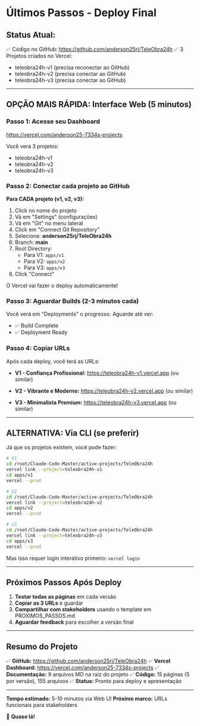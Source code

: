 # Últimos Passos - Deploy Final

## Status Atual:
✅ Código no GitHub: https://github.com/anderson25rj/TeleObra24h
✅ 3 Projetos criados no Vercel:
   - teleobra24h-v1 (precisa reconectar ao GitHub)
   - teleobra24h-v2 (precisa conectar ao GitHub)
   - teleobra24h-v3 (precisa conectar ao GitHub)

---

## OPÇÃO MAIS RÁPIDA: Interface Web (5 minutos)

### Passo 1: Acesse seu Dashboard
https://vercel.com/anderson25-7334s-projects

Você verá 3 projetos:
- teleobra24h-v1
- teleobra24h-v2
- teleobra24h-v3

### Passo 2: Conectar cada projeto ao GitHub

**Para CADA projeto (v1, v2, v3):**

1. Click no nome do projeto
2. Vá em "Settings" (configurações)
3. Vá em "Git" no menu lateral
4. Click em "Connect Git Repository"
5. Selecione: **anderson25rj/TeleObra24h**
6. Branch: **main**
7. Root Directory:
   - Para V1: `apps/v1`
   - Para V2: `apps/v2`
   - Para V3: `apps/v3`
8. Click "Connect"

O Vercel vai fazer o deploy automaticamente!

### Passo 3: Aguardar Builds (2-3 minutos cada)

Você verá em "Deployments" o progresso. Aguarde até ver:
- ✅ Build Complete
- ✅ Deployment Ready

### Passo 4: Copiar URLs

Após cada deploy, você terá as URLs:

- **V1 - Confiança Profissional:**
  https://teleobra24h-v1.vercel.app (ou similar)

- **V2 - Vibrante e Moderno:**
  https://teleobra24h-v2.vercel.app (ou similar)

- **V3 - Minimalista Premium:**
  https://teleobra24h-v3.vercel.app (ou similar)

---

## ALTERNATIVA: Via CLI (se preferir)

Já que os projetos existem, você pode fazer:

```bash
# V1
cd /root/Claude-Code-Master/active-projects/TeleObra24h
vercel link --project=teleobra24h-v1
cd apps/v1
vercel --prod

# V2
cd /root/Claude-Code-Master/active-projects/TeleObra24h
vercel link --project=teleobra24h-v2
cd apps/v2
vercel --prod

# V3
cd /root/Claude-Code-Master/active-projects/TeleObra24h
vercel link --project=teleobra24h-v3
cd apps/v3
vercel --prod
```

Mas isso requer login interativo primeiro: `vercel login`

---

## Próximos Passos Após Deploy

1. **Testar todas as páginas** em cada versão
2. **Copiar as 3 URLs** e guardar
3. **Compartilhar com stakeholders** usando o template em PROXIMOS_PASSOS.md
4. **Aguardar feedback** para escolher a versão final

---

## Resumo do Projeto

✅ **GitHub:** https://github.com/anderson25rj/TeleObra24h
✅ **Vercel Dashboard:** https://vercel.com/anderson25-7334s-projects
✅ **Documentação:** 9 arquivos MD na raiz do projeto
✅ **Código:** 15 páginas (5 por versão), 155 arquivos
✅ **Status:** Pronto para deploy e apresentação

---

**Tempo estimado:** 5-10 minutos via Web UI
**Próximo marco:** URLs funcionais para stakeholders

🚀 **Quase lá!**
